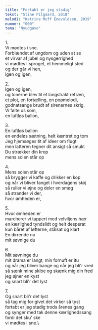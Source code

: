 ```yaml
---
title: "Fortabt er jeg stadig"
tekst: "Stine Pilgaard, 2018"
melodi: "Katrine Muff Enevoldsen, 2019"
nummer: "000"
tema: "Nyudgave"
---
```

1\.\
Vi mødtes i sne.\
Forblændet af ungdom og uden at se\
et virvar af jubel og nysgerrighed\
vi mødtes i sproget, et hemmeligt sted\
og der går vi hen,\
igen og igen,

2\.\
Igen og igen,\
og tonerne blev til et langstrakt refræn,\
et plot, en fortælling, en popmelodi,\
godnatsange brudt af sirenernes skrig.\
Vi følte os som,\
en luftløs ballon,

3\.\
En luftløs ballon\
en endeløs sætning, helt kæntret og tom\
Jeg hjemsøges tit af ideer om flugt\
men latteren tegner dit ansigt så smukt\
Du strækker din krop\
mens solen står op

4\.\
Mens solen står op\
så brygger vi kaffe og drikker en kop\
og når vi bliver fanget i hverdagens støj\
så ruller vi øjne og deler en smøg\
så strander vi der,\
hvor ømheden er,

5\.\
Hvor ømheden er\
marcherer vi tappert med velviljens hær\
en kærlighed tyndslidt og helt desperat\
kun båret af løfterne, stålsat og klart\
En dirrende nu\
mit søvnige du

6\.\
Mit søvninge du\
mit drama er langt, min fornuft er itu\
og når jeg bliver bange og når jeg bli'r vred\
så sænk mine skibe og skænk mig din fred\
jeg øjner en kyst\
og snart bli'r det lyst

7\.\
Og snart bli'r det lyst\
så tag mig for givet det virker så tyst\
fortabt er jeg stadig trods årenes gang\
og synger med tak denne kærlighedssang\
fordi det sku' ske\
vi mødtes i sne.\
